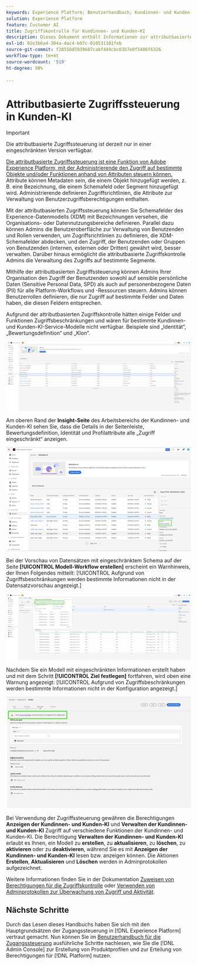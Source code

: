 ```yaml
---
keywords: Experience Platform; Benutzerhandbuch; Kundinnen- und Kunden-KI; beliebte Themen; Zugriffskontrollen; Modell erstellen;
solution: Experience Platform
feature: Customer AI
title: Zugriffskontrolle für Kundinnen- und Kunden-KI
description: Dieses Dokument enthält Informationen zur attributbasierten Zugriffskontrolle für Kundinnen- und Kunden-KI.
exl-id: 02e3b6a4-304a-4ac4-b07c-010531101feb
source-git-commit: f28558d5939607cabf449cbc03b7e0f5406f6326
workflow-type: tm+mt
source-wordcount: '519'
ht-degree: 98%

---
```


# Attributbasierte Zugriffssteuerung in Kunden-KI

>[!IMPORTANT]
>
>Die attributbasierte Zugriffssteuerung ist derzeit nur in einer eingeschränkten Version verfügbar.

[Die attributbasierte Zugriffssteuerung ist eine Funktion von Adobe Experience Platform, mit der Administrierende den Zugriff auf bestimmte Objekte und/oder Funktionen anhand von Attributen steuern können. ](../../../access-control/abac/overview.md) Attribute können Metadaten sein, die einem Objekt hinzugefügt werden, z. B. eine Bezeichnung, die einem Schemafeld oder Segment hinzugefügt wird. Administrierende definieren Zugriffsrichtlinien, die Attribute zur Verwaltung von Benutzerzugriffsberechtigungen enthalten.

Mit der attributbasierten Zugriffssteuerung können Sie Schemafelder des Experience-Datenmodells (XDM) mit Bezeichnungen versehen, die Organisations- oder Datennutzungsbereiche definieren. Parallel dazu können Admins die Benutzeroberfläche zur Verwaltung von Benutzenden und Rollen verwenden, um Zugriffsrichtlinien zu definieren, die XDM-Schemafelder abdecken, und den Zugriff, der Benutzenden oder Gruppen von Benutzenden (internen, externen oder Dritten) gewährt wird, besser verwalten. Darüber hinaus ermöglicht die attributbasierte Zugriffskontrolle Admins die Verwaltung des Zugriffs auf bestimmte Segmente.

Mithilfe der attributbasierten Zugriffssteuerung können Admins Ihrer Organisation den Zugriff der Benutzenden sowohl auf sensible persönliche Daten (Sensitive Personal Data, SPD) als auch auf personenbezogene Daten (PII) für alle Platform-Workflows und -Ressourcen steuern. Admins können Benutzerrollen definieren, die nur Zugriff auf bestimmte Felder und Daten haben, die diesen Feldern entsprechen.

Aufgrund der attributbasierten Zugriffskontrolle hätten einige Felder und Funktionen Zugriffsbeschränkungen und wären für bestimmte Kundinnen- und Kunden-KI-Service-Modelle nicht verfügbar. Beispiele sind „Identität“, „Bewertungsdefinition“ und „Klon“.

![Der Arbeitsbereich für die Kundinnen- oder Kunden-KI mit den eingeschränkten Feldern des Service-Modells wird hervorgehoben.](../images/user-guide/unavailable-functionalities.png)

Am oberen Rand der **Insight-Seite** des Arbeitsbereichs der Kundinnen- und Kunden-KI sehen Sie, dass die Details in der Seitenleiste, Bewertungsdefinition, Identität und Profilattribute alle „Zugriff eingeschränkt“ anzeigen.

![Der Arbeitsbereich der Kundinnen- und Kunden-KI mit den eingeschränkten Feldern des Schemas wird hervorgehoben.](../images/user-guide/access-restricted.png)

Bei der Vorschau von Datensätzen mit eingeschränktem Schema auf der Seite **[!UICONTROL Modell-Workflow erstellen]** erscheint ein Warnhinweis, der Ihnen Folgendes mitteilt: [!UICONTROL Aufgrund von Zugriffsbeschränkungen werden bestimmte Informationen nicht in der Datensatzvorschau angezeigt.]

![Der Arbeitsbereich der Kundinnen- und Kunden-KI mit den eingeschränkten Feldern der Vorschaudatensätze mit eingeschränkten Schemaergebnissen wird hervorgehoben.](../images/user-guide/restricted-dataset-preview-save-and-exit-cai.png)

Nachdem Sie ein Modell mit eingeschränkten Informationen erstellt haben und mit dem Schritt **[!UICONTROL Ziel festlegen]** fortfahren, wird oben eine Warnung angezeigt: [!UICONTROL Aufgrund von Zugriffsbeschränkungen werden bestimmte Informationen nicht in der Konfiguration angezeigt.]

![Der Arbeitsbereich der Kundinnen- und Kunden-KI mit den eingeschränkten Feldern des Service-Modells wird hervorgehoben.](../images/user-guide/information-not-displayed-save-and-exit.png)

Bei Verwendung der Zugriffssteuerung gewähren die Berechtigungen **Anzeigen der Kundinnen- und Kunden-KI** und **Verwalten der Kundinnen- und Kunden-KI** Zugriff auf verschiedene Funktionen der Kundinnen- und Kunden-KI. Die Berechtigung **Verwalten der Kundinnen- und Kunden-KI** erlaubt es Ihnen, ein Modell zu **erstellen**, zu **aktualisieren**, zu **löschen**, zu **aktivieren** oder zu **deaktivieren**, während Sie es mit **Anzeigen der Kundinnen- und Kunden-KI** lesen bzw. anzeigen können. Die Aktionen **Erstellen**, **Aktualisieren** und **Löschen** werden in Adminprotokollen aufgezeichnet.

Weitere Informationen finden Sie in der Dokumentation [Zuweisen von Berechtigungen für die Zugriffskontrolle](../../../access-control/home.md) oder [Verwenden von Adminprotokollen zur Überwachung von Zugriff und Aktivität](../../../landing/governance-privacy-security/audit-logs/overview.md).

## Nächste Schritte

Durch das Lesen dieses Handbuchs haben Sie sich mit den Hauptgrundsätzen der Zugangssteuerung in [!DNL Experience Platform] vertraut gemacht. Nun können Sie im [Benutzerhandbuch für die Zugangssteuerung](../overview.md) ausführliche Schritte nachlesen, wie Sie die [!DNL Admin Console] zur Erstellung von Produktprofilen und zur Erteilung von Berechtigungen für [!DNL Platform] nutzen.
